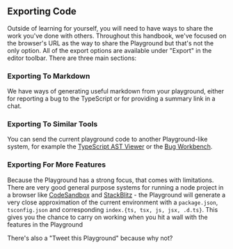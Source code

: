 ## Exporting Code

Outside of learning for yourself, you will need to have ways to share the work you've done with others. Throughout this handbook, we've focused on the browser's URL as the way to share the Playground but that's not the only option. All of the export options are available under "Export" in the editor toolbar. There are three main sections:

### Exporting To Markdown

We have ways of generating useful markdown from your playground, either for reporting a bug to the TypeScript or for providing a summary link in a chat.

### Exporting To Similar Tools

You can send the current playground code to another Playground-like system, for example the [TypeScript AST Viewer](https://ts-ast-viewer.com) or the [Bug Workbench](..?).

### Exporting For More Features

Because the Playground has a strong focus, that comes with limitations. There are very good general purpose systems for running a node project in a browser like [CodeSandbox](https://codesandbox.io) and [StackBlitz](https://stackblitz.com/) - the Playground will generate a very close approximation of the current environment with a `package.json`, `tsconfig.json` and corresponding `index.{ts, tsx, js, jsx, .d.ts}`. This gives you the chance to carry on working when you hit a wall with the features in the Playground

There's also a "Tweet this Playground" because why not?

